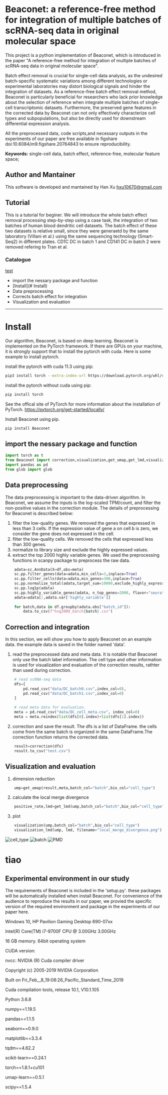Beaconet: a reference-free method for integration of multiple batches of scRNA-seq data in original molecular space
===========================
This project is a python implementation of Beaconet, which is introduced in the paper "A reference-free method for integration of multiple batches of scRNA-seq data in original molecular space".

Batch effect removal is crucial for single-cell data analysis, as the undesired batch-specific systematic variations among different technologies or experimental laboratories may distort biological signals and hinder the integration of datasets. As a reference-free batch effect removal method, Beaconet is particularly beneficial for researchers who lack prior knowledge about the selection of reference when integrate multiple batches of single-cell transcriptomic datasets. Furthermore, the preserved gene features in the corrected data by Beaconet can not only effectively characterize cell types and subpopulations, but also be directly used for downstream differential expression analysis.

All the preprocessed data, code scripts,and necessary outputs in the experiments of our paper are free available in figshare doi:10.6084/m9.figshare.20764843 to ensure reproducibility.

**Keywords:** single-cell data, batch effect, reference-free, molecular feature space;

## Author and Mantainer
This software is developed and mantained by Han Xu <hxu10670@gmail.com>

## Tutorial
This is a tutorial for beginer. We will introduce the whole batch effect removal processing step-by-step using a case task, the integration of two batches of human blood dendritic cell datasets. The batch effect of these two datasets is relative small, since they were generaetd by the same laboratory (Villani et al.) using the same sequencing technology (Smart-Seq2) in different plates. CD1C DC in batch 1 and CD141 DC in batch 2 were removed refering to Tran et al.

### Catalogue
[test](#tiao)

* import the nessary package and function
* [Install](# Install)
* Data preprocessing
* Corrects batch effect for integration
* Visualization and evaluation
---------




# Install

Our algorithm, Beaconet, is based on deep learning. Beaconet is implemented on the PyTorch framework.
If there are GPUs on your machine, it is strongly support that to install the pytorch with cuda.
Here is some example to install pytorch.

install the pytorch with cuda 11.3 using pip:
```Bash
pip3 install torch --extra-index-url https://download.pytorch.org/whl/cu113
```
install the pytorch without cuda using pip:
```Bash
pip install torch
```
See the offical site of PyTorch for more information about the installation of PyTorch.
https://pytorch.org/get-started/locally/

Install Beaconet using pip.
```Bash
pip install Beaconet
```

## import the nessary package and function
```python
import torch as t
from Beaconet import correction,visualization,get_umap,get_lmd,visualization_lmd
import pandas as pd
from glob import glob
```

## Data preprocessing
The data preprocessing is important to the data-driven algorithm. In Beaconet, we assume the inputs is the log-scaled TPM/count, and filter the non-positive values in the correction module. The details of preprocessing for Beaconet is described below:
1. filter the low-quality genes. We removed the genes that expressed in less than 3 cells. If the expression value of gene a on cell b is zero, we consider the gene does not expressed in the cell.
2. filter the low-quality cells. We removed the cells that expressed less than 300 genes.
3. normalize to library size and exclude the highly expressed values.
4. extract the top 2000 highly variable genes.
We used the preprocessing functions in scanpy package to preprocess the raw data.
```python
    adata=sc.AnnData(X=df,obs=meta)
    sc.pp.filter_genes(data=adata,min_cells=3,inplace=True)
    sc.pp.filter_cells(data=adata,min_genes=300,inplace=True)
    sc.pp.normalize_total(adata,target_sum=10000,exclude_highly_expressed=True,inplace=True)
    sc.pp.log1p(adata)
    sc.pp.highly_variable_genes(adata, n_top_genes=2000, flavor="seurat", batch_key="batch")
    adata=adata[:,adata.var['highly_variable']]
    
    for batch,data in df.groupby(adata.obs["batch_id"]):
    	data.to_csv(f"hvg2000_batch{batch}.csv")
```
## Correction and integration
In this section, we will show you how to apply Beaconet on an example data.
the example data is saved in the folder named 'data'.

1. read the preprocessed data and meta data. It is notable that Beaconet only use the batch label information. The cell type and other information is used for visualization and evaluation of the correction results, rathter than used during correction.
```python
    # read scRNA-seq data
    dfs=[
        pd.read_csv("data/DC_batch0.csv",index_col=0),
        pd.read_csv("data/DC_batch1.csv",index_col=0)
    ]
    
    # read meta data for evaluation.
    meta = pd.read_csv("data/DC_cell_meta.csv", index_col=0)
    meta = meta.reindex(list(dfs[0].index)+list(dfs[1].index))
```
2. correction and save the result. The dfs is a list of DataFrame. the cells come from the same batch is organized in the same DataFrame.The correction function returns the corrected data.
```python
    result=correction(dfs)
    result.to_csv("test.csv")
```
## Visualization and evaluation
1. dimension reduction
```python
    ump=get_umap(result,meta,batch_col="batch",bio_col="cell_type")
```
2. calculate the local merge divergence
```python
    positive_rate,lmd=get_lmd(ump,batch_col="batch",bio_col="cell_type")
```
3. plot
```python
    visualization(ump,batch_col="batch",bio_col="cell_type")
    visualization_lmd(ump, lmd, filename="local_merge_divergence.png")
```

![cell_type](https://github.com/xuxiaohan/Beaconet/blob/main/bio.png)
![batch](https://github.com/xuxiaohan/Beaconet/blob/main/batch.png)
![PMD](https://github.com/xuxiaohan/Beaconet/blob/main/local_merge_divergence.png)

# tiao

## Experimental environment in our study

The requirements of Beaconet is included in the 'setup.py'. these packages will be automatically installed when install Beaconet.
For convenience of the audience to reproduce the results in our paper, we provied the specific version of the required environment and package in the experiments of our paper here.

Windows 10, HP Pavilion Gaming Desktop 690-07xx

Intel(R) Core(TM) i7-9700F CPU @ 3.00GHz 3.00GHz

16 GB memory. 64bit operating system

CUDA version:

nvcc: NVIDIA (R) Cuda compiler driver

Copyright (c) 2005-2019 NVIDIA Corporation

Built on Fri_Feb__8_19:08:26_Pacific_Standard_Time_2019

Cuda compilation tools, release 10.1, V10.1.105

Python 3.6.8

numpy==1.19.5

pandas==1.1.5

seaborn==0.9.0

matplotlib==3.3.4

tqdm==4.62.2

scikit-learn==0.24.1

torch==1.8.1+cu101

umap-learn==0.5.1

scipy==1.5.4

